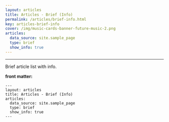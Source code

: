 ```yaml
---
layout: articles
title: Articles - Brief (Info)
permalink: /articles/brief-info.html
key: articles-brief-info
cover: /img/music-cards-banner-future-music-2.png
articles:
  data_source: site.sample_page
  type: brief
  show_info: true
---
```


<div class="article__content" markdown="1">

---

Brief article list with info.

<!--more-->

**front matter:**

    ---
    layout: articles
    title: Articles - Brief (Info)
    articles:
      data_source: site.sample_page
      type: brief
      show_info: true
    ---

</div>
